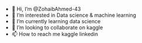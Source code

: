 - 👋 Hi, I’m @ZohaibAhmed-43
- 👀 I’m interested in Data science & machine learning
- 🌱 I’m currently learning data science
- 💞️ I’m looking to collaborate on kaggle 
- 📫 How to reach me kaggle linkedin

<!---
ZohaibAhmed-43/ZohaibAhmed-43 is a ✨ special ✨ repository because its `README.md` (this file) appears on your GitHub profile.
You can click the Preview link to take a look at your changes.
--->
